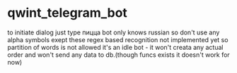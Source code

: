 # qwint_telegram_bot
to initiate dialog just type пицца
bot only knows russian so don't use any alpha symbols exept these
regex based recognition not implemented yet so partition of words is not allowed
it's an idle bot - it won't creata any actual order and won't send any data to db.(though funcs exists it doesn't work for now)
